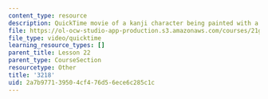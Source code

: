 ```yaml
---
content_type: resource
description: QuickTime movie of a kanji character being painted with a brush.
file: https://ol-ocw-studio-app-production.s3.amazonaws.com/courses/21g-504-japanese-iv-spring-2009/2a7b977139504cf476d56ece6c285c1c_3218.mov
file_type: video/quicktime
learning_resource_types: []
parent_title: Lesson 22
parent_type: CourseSection
resourcetype: Other
title: '3218'
uid: 2a7b9771-3950-4cf4-76d5-6ece6c285c1c
---
```

